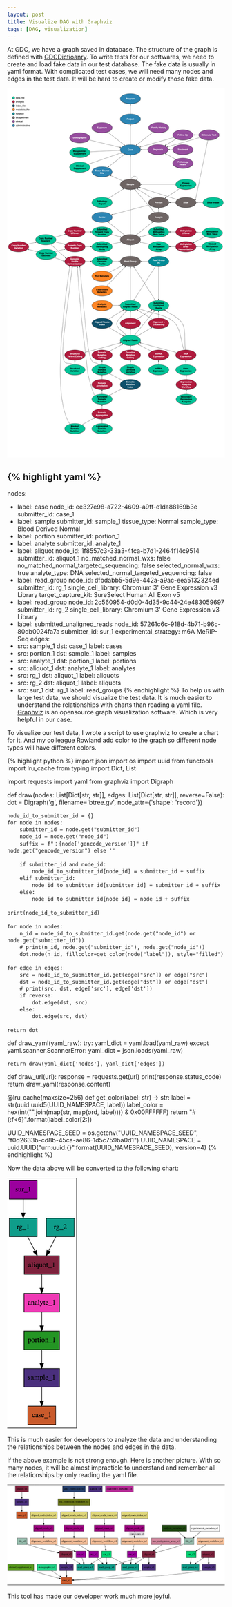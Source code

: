 ```yaml
---
layout: post
title: Visualize DAG with Graphviz
tags: [DAG, visualization]
---
```


At GDC, we have a graph saved in database. The structure of the graph is defined with [GDCDictioanry](https://github.com/NCI-GDC/gdcdictionary/). 
To write tests for our softwares, we need to create and load fake data in our test database. The fake data is usually in yaml
format. With complicated test cases, we will need many nodes and edges in the test data. It will be hard to create or modify those fake data. 
<!--break-->

![gdcdictionary](/images/graphviz_gdc/gdcdictionary.png)

{% highlight yaml %}
---
nodes:
  - label: case
    node_id: ee327e98-a722-4609-a9ff-e1da88169b3e
    submitter_id: case_1
  - label: sample
    submitter_id: sample_1
    tissue_type: Normal
    sample_type: Blood Derived Normal
  - label: portion
    submitter_id: portion_1
  - label: analyte
    submitter_id: analyte_1
  - label: aliquot
    node_id: 1f8557c3-33a3-4fca-b7d1-2464f14c9514
    submitter_id: aliquot_1
    no_matched_normal_wxs: false
    no_matched_normal_targeted_sequencing: false
    selected_normal_wxs: true
    analyte_type: DNA
    selected_normal_targeted_sequencing: false
  - label: read_group
    node_id: dfbdabb5-5d9e-442a-a9ac-eea5132324ed
    submitter_id: rg_1
    single_cell_library: Chromium 3' Gene Expression v3 Library
    target_capture_kit: SureSelect Human All Exon v5
  - label: read_group
    node_id: 2c560954-d0d0-4d35-9c44-24e483059697
    submitter_id: rg_2
    single_cell_library: Chromium 3' Gene Expression v3 Library
  - label: submitted_unaligned_reads
    node_id: 57261c6c-918d-4b71-b96c-80db0024fa7a
    submitter_id: sur_1
    experimental_strategy: m6A MeRIP-Seq
edges:
  - src: sample_1
    dst: case_1
    label: cases
  - src: portion_1
    dst: sample_1
    label: samples
  - src: analyte_1
    dst: portion_1
    label: portions
  - src: aliquot_1
    dst: analyte_1
    label: analytes
  - src: rg_1
    dst: aliquot_1
    label: aliquots
  - src: rg_2
    dst: aliquot_1
    label: aliquots
  - src: sur_1
    dst: rg_1
    label: read_groups
{% endhighlight %}
To help us with large test data, we should visualize the test data. It is much easier to understand the relationships with charts than reading
a yaml file. [Graphviz](https://graphviz.org/) is an opensource graph visualization software. Which is very helpful in our case. 

To visualize our test data, I wrote a script to use graphviz to create a chart for it. And my colleague Rowland add color to
the graph so different node types will have different colors.

{% highlight python %}
import json
import os
import uuid
from functools import lru_cache
from typing import Dict, List

import requests
import yaml
from graphviz import Digraph

def draw(nodes: List[Dict[str, str]], edges: List[Dict[str, str]], reverse=False):
    dot = Digraph('g', filename='btree.gv',
        node_attr={'shape': 'record'})

    node_id_to_submitter_id = {}
    for node in nodes:
        submitter_id = node.get("submitter_id")
        node_id = node.get("node_id")
        suffix = f"：{node['gencode_version']}" if node.get("gencode_version") else ''

        if submitter_id and node_id:
            node_id_to_submitter_id[node_id] = submitter_id + suffix
        elif submitter_id:
            node_id_to_submitter_id[submitter_id] = submitter_id + suffix
        else:
            node_id_to_submitter_id[node_id] = node_id + suffix

    print(node_id_to_submitter_id)

    for node in nodes:
        n_id = node_id_to_submitter_id.get(node.get("node_id") or node.get("submitter_id"))
        # print(n_id, node.get("submitter_id"), node.get("node_id"))
        dot.node(n_id, fillcolor=get_color(node["label"]), style="filled")

    for edge in edges: 
        src = node_id_to_submitter_id.get(edge["src"]) or edge["src"]
        dst = node_id_to_submitter_id.get(edge["dst"]) or edge["dst"]
        # print(src, dst, edge['src'], edge['dst'])
        if reverse:
            dot.edge(dst, src)
        else:
            dot.edge(src, dst)

    return dot


def draw_yaml(yaml_raw):
    try:
        yaml_dict = yaml.load(yaml_raw)
    except yaml.scanner.ScannerError:
        yaml_dict = json.loads(yaml_raw)

    return draw(yaml_dict['nodes'], yaml_dict['edges'])


def draw_url(url):
    response = requests.get(url)
    print(response.status_code)
    return draw_yaml(response.content)



@lru_cache(maxsize=256)
def get_color(label: str) -> str:
    label = str(uuid.uuid5(UUID_NAMESPACE, label))
    label_color = hex(int("".join(map(str, map(ord, label)))) & 0x00FFFFFF)
    return "#{:f<6}".format(label_color[2:])


UUID_NAMESPACE_SEED = os.getenv("UUID_NAMESPACE_SEED", "f0d2633b-cd8b-45ca-ae86-1d5c759ba0d1")
UUID_NAMESPACE = uuid.UUID("urn:uuid:{}".format(UUID_NAMESPACE_SEED), version=4)
{% endhighlight %}

Now the data above will be converted to the following chart:

![gdc_dev_1585](/images/graphviz_gdc/gdc_dev_1585.png)

This is much easier for developers to analyze the data and understanding the relationships between the nodes and edges 
in the data.

If the above example is not strong enough. Here is another picture. With so many nodes, it will be almost impracticle to understand and remember 
all the relationships by only reading the yaml file. 

![gdc_sample](/images/graphviz_gdc/gdc_sample.png)

This tool has made our developer work much more joyful. 